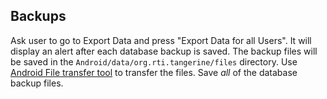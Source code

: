 ## Backups

Ask user to go to Export Data and press "Export Data for all Users". It will display an alert after each database backup is saved. The backup files will be saved in the `Android/data/org.rti.tangerine/files` directory. Use [Android File transfer tool](https://www.android.com/filetransfer/) to transfer the files. Save *all* of the database backup files.

